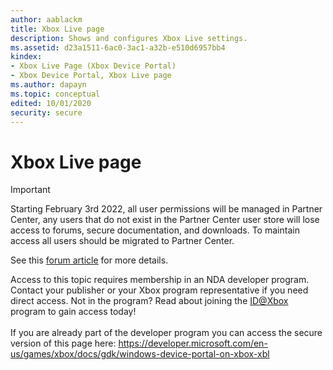 ```yaml
---
author: aablackm
title: Xbox Live page
description: Shows and configures Xbox Live settings.
ms.assetid: d23a1511-6ac0-3ac1-a32b-e510d6957bb4
kindex:
- Xbox Live Page (Xbox Device Portal)
- Xbox Device Portal, Xbox Live page
ms.author: dapayn
ms.topic: conceptual
edited: 10/01/2020
security: secure
---
```


# Xbox Live page
> [!IMPORTANT]
> Starting February 3rd 2022, all user permissions will be managed in Partner Center, any users that do not exist in the Partner Center user store will lose access to forums, secure documentation, and downloads. To maintain access all users should be migrated to Partner Center. <p></p>See this <a href="https://forums.xboxlive.com/articles/132187/breaking-change-user-access-for-forums-secure-docu.html">forum article</a> for more details.  

 Access to this topic requires membership in an NDA developer program. Contact your publisher or your Xbox program representative if you need direct access. Not in the program? Read about joining the <a href="https://www.xbox.com/Developers/id">ID@Xbox</a> program to gain access today!  <br/><br/>If you are already part of the developer program you can access the secure version of this page here: <a target="_blank" href="https://developer.microsoft.com/en-us/games/xbox/docs/gdk/windows-device-portal-on-xbox-xbl">https://developer.microsoft.com/en-us/games/xbox/docs/gdk/windows-device-portal-on-xbox-xbl</a>
